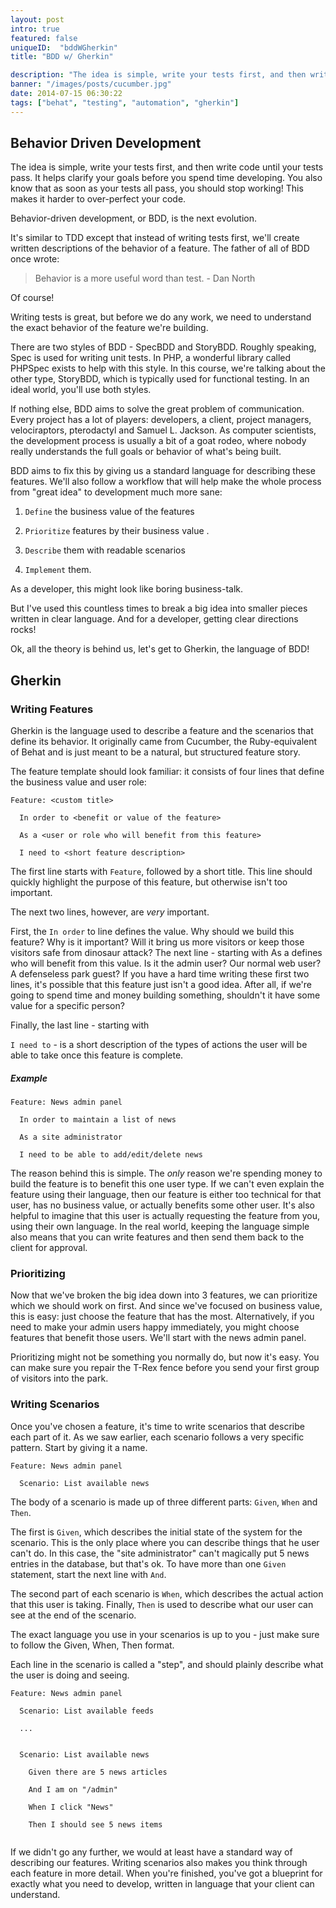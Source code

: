 ```yaml
---
layout: post
intro: true
featured: false
uniqueID:  "bddWGherkin"
title: "BDD w/ Gherkin"
description: "The idea is simple, write your tests first, and then write code until your tests pass. It helps clarify your goals before you spend time developing."
banner: "/images/posts/cucumber.jpg"
date: 2014-07-15 06:30:22
tags: ["behat", "testing", "automation", "gherkin"]
---
```


## Behavior Driven Development

The idea is simple, write your tests first, and then write code until your tests pass. It helps clarify your goals before you spend time developing. You also know that as soon as your tests all pass, you should stop working! This makes it harder to over-perfect your code.
Behavior-driven development, or BDD, is the next evolution.It's similar to TDD except that instead of writing tests first, we'll create written descriptions of the behavior of a feature. The father of all of BDD once wrote:

>Behavior is a more useful word than test. - Dan NorthOf course!

Writing tests is great, but before we do any work, we need to understand the exact behavior of the feature we're building.There are two styles of BDD - SpecBDD and StoryBDD. Roughly speaking, Spec is used for writing unit tests. In PHP, a wonderful library called PHPSpec exists to help with this style. In this course, we're talking about the other type, StoryBDD, which is typically used for functional testing. In an ideal world, you'll use both styles.If nothing else, BDD aims to solve the great problem of communication. Every project has a lot of players: developers, a client, project managers, velociraptors, pterodactyl and Samuel L. Jackson. As computer scientists, the development process is usually a bit of a goat rodeo, where nobody really understands the full goals or behavior of what's being built.BDD aims to fix this by giving us a standard language for describing these features. We'll also follow a workflow that will help make the whole process from "great idea" to development much more sane:

1. `Define` the business value of the features
2. `Prioritize` features by their business value.
3. `Describe` them with readable scenarios
4. `Implement` them.As a developer, this might look like boring business-talk.

But I've used this countless times to break a big idea into smaller pieces written in clear language. And for a developer, getting clear directions rocks!

Ok, all the theory is behind us, let's get to Gherkin, the language of BDD!

## Gherkin

### Writing Features

Gherkin is the language used to describe a feature and the scenarios that define its behavior. It originally came from Cucumber, the Ruby-equivalent of Behat and is just meant to be a natural, but structured feature story.

The feature template should look familiar: it consists of four lines that define the business value and user role:

```gherkin
Feature: <custom title>		
  In order to <benefit or value of the feature>		
  As a <user or role who will benefit from this feature>		
  I need to <short feature description>
```

The first line starts with `Feature`, followed by a short title. This line should quickly highlight the purpose of this feature, but otherwise isn't too important.The next two lines, however, are *very* important.

First, the `In order` to line defines the value. Why should we build this feature? Why is it important? Will it bring us more visitors or keep those visitors safe from dinosaur attack? The next line - starting with As a defines who will benefit from this value. Is it the admin user? Our normal web user? A defenseless park guest? If you have a hard time writing these first two lines, it's possible that this feature just isn't a good idea. After all, if we're going to spend time and money building something, shouldn't it have some value for a specific person?Finally, the last line - starting with

`I need to` - is a short description of the types of actions the user will be able to take once this feature is complete.

##### Example

```gherkin
Feature: News admin panel		
  In order to maintain a list of news		
  As a site administrator		
  I need to be able to add/edit/delete news
```

The reason behind this is simple. The *only* reason we're spending money to build the feature is to benefit this one user type. If we can't even explain the feature using their language, then our feature is either too technical for that user, has no business value, or actually benefits some other user. It's also helpful to imagine that this user is actually requesting the feature from you, using their own language. In the real world, keeping the language simple also means that you can write features and then send them back to the client for approval.

### Prioritizing

Now that we've broken the big idea down into 3 features, we can prioritize which we should work on first. And since we've focused on business value, this is easy: just choose the feature that has the most. Alternatively, if you need to make your admin users happy immediately, you might choose features that benefit those users. We'll start with the news admin panel.

Prioritizing might not be something you normally do, but now it's easy. You can make sure you repair the T-Rex fence before you send your first group of visitors into the park.### Writing ScenariosOnce you've chosen a feature, it's time to write scenarios that describe each part of it. As we saw earlier, each scenario follows a very specific pattern. Start by giving it a name.

```gherkin
Feature: News admin panel
  Scenario: List available news
```

The body of a scenario is made up of three different parts: `Given`, `When` and `Then`.

The first is `Given`, which describes the initial state of the system for the scenario. This is the only place where you can describe things that he user can't do. In this case, the "site administrator" can't magically put 5 news entries in the database, but that's ok. To have more than one `Given` statement, start the next line with `And`.The second part of each scenario is `When`, which describes the actual action that this user is taking. Finally, `Then` is used to describe what our user can see at the end of the scenario.The exact language you use in your scenarios is up to you - just make sure to follow the Given, When, Then format.

Each line in the scenario is called a "step", and should plainly describe what the user is doing and seeing.

```gherkin
Feature: News admin panel
  Scenario: List available feeds
  ...
  Scenario: List available news		
    Given there are 5 news articles		
    And I am on "/admin"		
    When I click "News"		
    Then I should see 5 news items
```

If we didn't go any further, we would at least have a standard way of describing our features. Writing scenarios also makes you think through each feature in more detail. When you're finished, you've got a blueprint for exactly what you need to develop, written in language that your client can understand.
